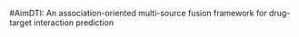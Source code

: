 #AimDTI : An association-oriented multi-source fusion framework for drug-target interaction prediction
 
 
